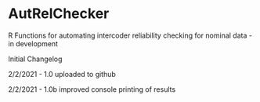 # AutRelChecker
R Functions for automating intercoder reliability checking for nominal data - in development

Initial Changelog

2/2/2021 - 1.0 uploaded to github

2/2/2021 - 1.0b improved console printing of results

